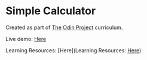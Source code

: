 # Simple Calculator

Created as part of [The Odin Project](https://www.theodinproject.com/lessons/foundations-calculator) curriculum.


Live demo: [Here](https://mesakhlolo.github.io/odin-calculator/)

Learning Resources: [Here](Learning Resources: [Here](https://www.youtube.com/watch?v=Kyxvms8pnSU&t=1s))
